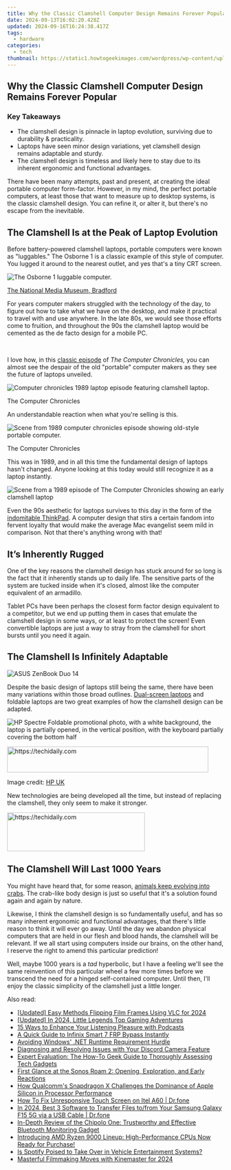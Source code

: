 ```yaml
---
title: Why the Classic Clamshell Computer Design Remains Forever Popular
date: 2024-09-13T16:02:20.428Z
updated: 2024-09-16T16:24:38.417Z
tags:
  - hardware
categories:
  - tech
thumbnail: https://static1.howtogeekimages.com/wordpress/wp-content/uploads/2024/07/a-laptop-floating-in-space-eternal.png
---
```


## Why the Classic Clamshell Computer Design Remains Forever Popular

### Key Takeaways

* The clamshell design is pinnacle in laptop evolution, surviving due to durability & practicality.
* Laptops have seen minor design variations, yet clamshell design remains adaptable and sturdy.
* The clamshell design is timeless and likely here to stay due to its inherent ergonomic and functional advantages.

 There have been many attempts, past and present, at creating the ideal portable computer form-factor. However, in my mind, the perfect portable computers, at least those that want to measure up to desktop systems, is the classic clamshell design. You can refine it, or alter it, but there's no escape from the inevitable.

##  The Clamshell Is at the Peak of Laptop Evolution

 Before battery-powered clamshell laptops, portable computers were known as "luggables." The Osborne 1 is a classic example of this style of computer. You lugged it around to the nearest outlet, and yes that's a tiny CRT screen.

![The Osborne 1 luggable computer.](https://static1.howtogeekimages.com/wordpress/wp-content/uploads/2024/07/osborne-1.jpg) 

[The National Media Museum, Bradford](https://collection.sciencemuseumgroup.org.uk/objects/co8094436/osborne-1-portable-computer-personal-computer)

 For years computer makers struggled with the technology of the day, to figure out how to take what we have on the desktop, and make it practical to travel with and use anywhere. In the late 80s, we would see those efforts come to fruition, and throughout the 90s the clamshell laptop would be cemented as the de facto design for a mobile PC.

 ​​​​​​​

 I love how, in this [classic episode](https://www.youtube.com/watch?v=zRCBepOHaYk) of _The Computer Chronicles,_ you can almost see the despair of the old "portable" computer makers as they see the future of laptops unveiled.

![Computer chronicles 1989 laptop episode featuring clamshell laptop.](https://static1.howtogeekimages.com/wordpress/wp-content/uploads/2024/07/screenshot-2024-07-30-at-20-54-49.png) 

The Computer Chronicles

 An understandable reaction when what you're selling is this.

![Scene from 1989 computer chronicles episode showing old-style portable computer.](https://static1.howtogeekimages.com/wordpress/wp-content/uploads/2024/07/screenshot-2024-07-30-at-20-58-00.png) 

The Computer Chronicles

 This was in 1989, and in all this time the fundamental design of laptops hasn't changed. Anyone looking at this today would still recognize it as a laptop instantly.

![Scene from a 1989 episode of The Computer Chronicles showing an early clamshell laptop](https://static1.howtogeekimages.com/wordpress/wp-content/uploads/2024/07/screenshot-2024-07-30-at-21-00-38.png) 

 Even the 90s aesthetic for laptops survives to this day in the form of the [indomitable ThinkPad](https://extra-lessons.techidaily.com/new-benq-sw320-monitor-review-a-leap-into-4k-territory/). A computer design that stirs a certain fandom into fervent loyalty that would make the average Mac evangelist seem mild in comparison. Not that there's anything wrong with that!

##  It’s Inherently Rugged

 One of the key reasons the clamshell design has stuck around for so long is the fact that it inherently stands up to daily life. The sensitive parts of the system are tucked inside when it's closed, almost like the computer equivalent of an armadillo.

 Tablet PCs have been perhaps the closest form factor design equivalent to a competitor, but we end up putting them in cases that emulate the clamshell design in some ways, or at least to protect the screen! Even convertible laptops are just a way to stray from the clamshell for short bursts until you need it again.

##  The Clamshell Is Infinitely Adaptable

![ASUS ZenBook Duo 14](https://static1.howtogeekimages.com/wordpress/wp-content/uploads/2023/11/asus-zenbook-duo-14.jpg) 

 Despite the basic design of laptops still being the same, there have been many variations within those broad outlines. [Dual-screen laptops](https://youtube-stream.techidaily.com/instant-expertise-changing-photos-to-captivating-youtube-thumbnails-for-2024/) and foldable laptops are two great examples of how the clamshell design can be adapted.

![HP Spectre Foldable promotional photo, with a white background, the laptop is partially opened, in the vertical position, with the keyboard partially covering the bottom half](https://static1.howtogeekimages.com/wordpress/wp-content/uploads/2023/10/hp-spectre-foldable-promotional-photo-with-a-white-background-the-laptop-is-partially-opened-in-the-vertical-position-with-the-keyboard-partially-covering-the-bottom-half.jpeg) 

<!-- affiliate ads begin -->
<a href="https://review-au.sjv.io/c/5597632/2098703/14409" target="_top" id="2098703">
  <img src="//a.impactradius-go.com/display-ad/14409-2098703" border="0" alt="https://techidaily.com" width="468" height="60"/>
</a>
<img height="0" width="0" src="https://review-au.sjv.io/i/5597632/2098703/14409" style="position:absolute;visibility:hidden;" border="0" />
<!-- affiliate ads end -->

Image credit: [HP UK](https://www.hp.com/gb-en/shop/product.aspx?id=8r2r4ea&opt=abu&sel=ntb)

 New technologies are being developed all the time, but instead of replacing the clamshell, they only seem to make it stronger.

<!-- affiliate ads begin -->
<a href="https://bluettius.sjv.io/c/5597632/2139113/17108" target="_top" id="2139113">
  <img src="//a.impactradius-go.com/display-ad/17108-2139113" border="0" alt="https://techidaily.com" width="320" height="90"/>
</a>
<img height="0" width="0" src="https://bluettius.sjv.io/i/5597632/2139113/17108" style="position:absolute;visibility:hidden;" border="0" />
<!-- affiliate ads end -->

##  The Clamshell Will Last 1000 Years

 You might have heard that, for some reason, [animals keep evolving into crabs](https://www.scientificamerican.com/article/why-do-animals-keep-evolving-into-crabs/). The crab-like body design is just so useful that it's a solution found again and again by nature.

 Likewise, I think the clamshell design is so fundamentally useful, and has so many inherent ergonomic and functional advantages, that there's little reason to think it will ever go away. Until the day we abandon physical computers that are held in our flesh and blood hands, the clamshell will be relevant. If we all start using computers inside our brains, on the other hand, I reserve the right to amend this particular prediction!

 Well, maybe 1000 years is a _tad_ hyperbolic, but I have a feeling we'll see the same reinvention of this particular wheel a few more times before we transcend the need for a hinged self-contained computer. Until then, I'll enjoy the classic simplicity of the clamshell just a little longer.

<ins class="adsbygoogle"
     style="display:block"
     data-ad-format="autorelaxed"
     data-ad-client="ca-pub-7571918770474297"
     data-ad-slot="1223367746"></ins>

<ins class="adsbygoogle"
     style="display:block"
     data-ad-client="ca-pub-7571918770474297"
     data-ad-slot="8358498916"
     data-ad-format="auto"
     data-full-width-responsive="true"></ins>

<span class="atpl-alsoreadstyle">Also read:</span>
<div><ul>
<li><a href="https://screen-recording.techidaily.com/updated-easy-methods-flipping-film-frames-using-vlc-for-2024/"><u>[Updated] Easy Methods Flipping Film Frames Using VLC for 2024</u></a></li>
<li><a href="https://remote-screen-capture.techidaily.com/updated-in-2024-little-legends-top-gaming-adventures/"><u>[Updated] In 2024, Little Legends Top Gaming Adventures</u></a></li>
<li><a href="https://fox-info.techidaily.com/15-ways-to-enhance-your-listening-pleasure-with-podcasts/"><u>15 Ways to Enhance Your Listening Pleasure with Podcasts</u></a></li>
<li><a href="https://bypass-frp.techidaily.com/a-quick-guide-to-infinix-smart-7-frp-bypass-instantly-by-drfone-android/"><u>A Quick Guide to Infinix Smart 7 FRP Bypass Instantly</u></a></li>
<li><a href="https://win11-tips.techidaily.com/avoiding-windows-net-runtime-requirement-hurdle/"><u>Avoiding Windows' .NET Runtime Requirement Hurdle</u></a></li>
<li><a href="https://win-able.techidaily.com/diagnosing-and-resolving-issues-with-your-discord-camera-feature/"><u>Diagnosing and Resolving Issues with Your Discord Camera Feature</u></a></li>
<li><a href="https://hardware-reviews.techidaily.com/expert-evaluation-the-how-to-geek-guide-to-thoroughly-assessing-tech-gadgets/"><u>Expert Evaluation: The How-To Geek Guide to Thoroughly Assessing Tech Gadgets</u></a></li>
<li><a href="https://hardware-reviews.techidaily.com/first-glance-at-the-sonos-roam-2-opening-exploration-and-early-reactions/"><u>First Glance at the Sonos Roam 2: Opening, Exploration, and Early Reactions</u></a></li>
<li><a href="https://hardware-reviews.techidaily.com/how-qualcomms-snapdragon-x-challenges-the-dominance-of-apple-silicon-in-processor-performance/"><u>How Qualcomm's Snapdragon X Challenges the Dominance of Apple Silicon in Processor Performance</u></a></li>
<li><a href="https://howto.techidaily.com/how-to-fix-unresponsive-touch-screen-on-itel-a60-drfone-by-drfone-fix-android-problems-fix-android-problems/"><u>How To Fix Unresponsive Touch Screen on Itel A60 | Dr.fone</u></a></li>
<li><a href="https://android-transfer.techidaily.com/in-2024-best-3-software-to-transfer-files-tofrom-your-samsung-galaxy-f15-5g-via-a-usb-cable-drfone-by-drfone-transfer-from-android-transfer-from-android/"><u>In 2024, Best 3 Software to Transfer Files to/from Your Samsung Galaxy F15 5G via a USB Cable | Dr.fone</u></a></li>
<li><a href="https://hardware-reviews.techidaily.com/in-depth-review-of-the-chipolo-one-trustworthy-and-effective-bluetooth-monitoring-gadget/"><u>In-Depth Review of the Chipolo One: Trustworthy and Effective Bluetooth Monitoring Gadget</u></a></li>
<li><a href="https://hardware-reviews.techidaily.com/introducing-amd-ryzen-9000-lineup-high-performance-cpus-now-ready-for-purchase/"><u>Introducing AMD Ryzen 9000 Lineup: High-Performance CPUs Now Ready for Purchase!</u></a></li>
<li><a href="https://hardware-reviews.techidaily.com/is-spotify-poised-to-take-over-in-vehicle-entertainment-systems/"><u>Is Spotify Poised to Take Over in Vehicle Entertainment Systems?</u></a></li>
<li><a href="https://fox-blue.techidaily.com/masterful-filmmaking-moves-with-kinemaster-for-2024/"><u>Masterful Filmmaking Moves with Kinemaster for 2024</u></a></li>
</ul></div>

